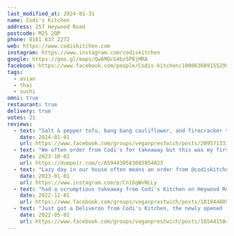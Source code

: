 ```yaml
---
last_modified_at: 2024-01-31
name: Codi's Kitchen
address: 257 Heywood Road
postcode: M25 2QP
phone: 0161 637 2272
web: https://www.codiskitchen.com
instagram: https://www.instagram.com/codiskitchen
google: https://goo.gl/maps/Qw6MQcG4bz5P8jMRA
facebook: https://www.facebook.com/people/Codis-kitchen/100063609155295/
tags:
  - asian
  - thai
  - sushi
omni: true
restaurant: true
delivery: true
votes: 21
reviews:
  - text: "Salt & pepper tofu, bang bang cauliflower, and firecracker tofu from Codis kitchen…. Wow😍😍😍 so fresh and absolutely delicious, can't believe we've never tried it before"
    date: 2024-01-01
    url: https://www.facebook.com/groups/veganprestwich/posts/2095713317472740
  - text: "We often order from Codi's for takeaway but this was my first time eating in. The place is really sweet and the food is even better in situ! We had the pumpkin katsu, the mushroom karage, bang bang cauliflower and one of this weeks specials: the tofu sliders (alerted to use a bao style bun instead of the non vegan brioche)"
    date: 2023-10-01
    url: https://dumpoir.com/c/6594430583085954023
  - text: "Lazy day in our house often means an order from @codiskitchen 😋"
    date: 2023-01-01
    url: https://www.instagram.com/p/Cn16qWvNLLy
  - text: "had a scrumptious takeaway from Codi's Kitchen on Heywood Road tonight - really flavoursome with generous portions. their food is similar to Unagi from Deliveroo (also very fit Asian food, highly recommended), except local so it gets home hotter, and less expensive, and with less plastic, but just as delicious I reckon!\n\nthe tofu poke bowl (very nice and light and varied), the pumpkin katsu curry (rich sauce and really tasty sweet innards), the mushroom karaage bao bun (fit! lovely and crispy and spiced) and the salt and pepper chips (pretty good). I've also had the vegan sushi and liked it"
    date: 2022-12-01
    url: https://www.facebook.com/groups/veganprestwich/posts/1819448098432598
  - text: "Just got a Deliveroo from Codi's Kitchen, the newly opened 'pan Asian' place on Heywood Road - very tasty and super fast delivery! I got the pumpkin katsu curry and the salt and pepper tofu, both were dee-lish!"
    date: 2022-05-01
    url: https://www.facebook.com/groups/veganprestwich/posts/1654415841602492
---
```


